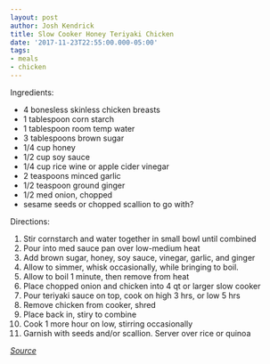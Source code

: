 ```yaml
---
layout: post
author: Josh Kendrick
title: Slow Cooker Honey Teriyaki Chicken
date: '2017-11-23T22:55:00.000-05:00'
tags:
- meals
- chicken
---
```


Ingredients:
* 4 bonesless skinless chicken breasts
* 1 tablespoon corn starch
* 1 tablespoon room temp water
* 3 tablespoons brown sugar
* 1/4 cup honey
* 1/2 cup soy sauce
* 1/4 cup rice wine or apple cider vinegar
* 2 teaspoons minced garlic
* 1/2 teaspoon ground ginger
* 1/2 med onion, chopped
* sesame seeds or chopped scallion to go with?

Directions:
1. Stir cornstarch and water together in small bowl until combined
2. Pour into med sauce pan over low-medium heat
3. Add brown sugar, honey, soy sauce, vinegar, garlic, and ginger
4. Allow to simmer, whisk occasionally, while bringing to boil.
5. Allow to boil 1 minute, then remove from heat
6. Place chopped onion and chicken into 4 qt or larger slow cooker
7. Pour teriyaki sauce on top, cook on high 3 hrs, or low 5 hrs
8. Remove chicken from cooker, shred
9. Place back in, stiry to combine
10. Cook 1 more hour on low, stirring occasionally
11. Garnish with seeds and/or scallion. Server over rice or quinoa

*[Source](https://sallysbakingaddiction.com/2017/10/06/slow-cooker-honey-teriyaki-chicken/)*